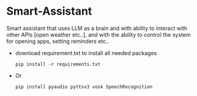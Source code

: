 # Smart-Assistant
Smart assistant that uses LLM as a brain and with ability to interact with other APIs [open weather etc..], and with the ability to control the system for opening apps, setting reminders etc..


* download requirement.txt to install all needed packages
    ```
    pip install -r requirements.txt
    ```
* Or 
    ```
    pip install pyaudio pyttsx3 vosk SpeechRecognition
    ```
